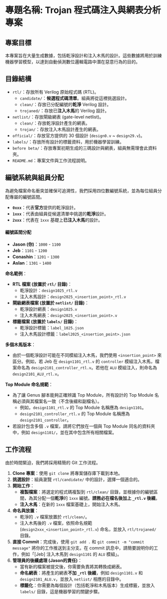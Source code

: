 # 專題名稱: Trojan 程式碼注入與網表分析專案

## 專案目標
本專案旨在大量生成數據，包括乾淨設計和注入木馬的設計。這些數據將用於訓練機器學習模型，以達到自動偵測數位邏輯電路中潛在惡意行為的目的。

## 目錄結構
- `rtl/`：存放所有 Verilog 原始程式碼 (RTL)。
  - `candidate/`：**候選程式碼清單**。組員將從這裡挑選設計。
  - `clean/`：存放已分配編號的**乾淨** Verilog 設計。
  - `trojaned/`：存放已**注入木馬**的 Verilog 設計。
- `netlist/`：存放閘級網表 (gate-level netlist)。
  - `clean/`：存放乾淨設計產生的網表。
  - `trojan/`：存放注入木馬設計產生的網表。
- `official/`：存放官方提供的 30 個設計 (`design0.v` ~ `design29.v`)。
- `labels/`：存放所有設計的標籤資料，用於機器學習訓練。
- `before beta/`：存放專案初期生成的三碼設計與網表，組員無需理會此資料夾。
- `README.md`：專案文件與工作流程說明。

## 編號系統與組員分配
為避免檔案命名衝突並確保可追溯性，我們採用四位數編號系統，並為每位組員分配專屬的編號區間。

- **`0xxx`**：代表**官方**提供的乾淨設計。
- **`1xxx`**：代表由組員從候選清單中挑選的**乾淨**設計。
- **`2xxx`**：代表在 `1xxx` 基礎上**已注入木馬**的設計。

#### 編號區間分配
- **Jason (你)**：`1000` - `1100`
- **Jeb**：`1101` - `1200`
- **Conashin**：`1201` - `1300`
- **Aslan**：`1301` - `1400`

**命名範例**：
- **RTL 檔案 (放置於 `rtl/` 目錄)**：
  - 乾淨設計：`design1025_rtl.v`
  - 注入木馬設計：`design2025_<insertion_point>_rtl.v`
- **閘級網表檔案 (放置於 `netlist/` 目錄)**：
  - 乾淨設計網表：`design1025.v`
  - 注入木馬網表：`design2025_<insertion_point>.v`
- **標籤檔案 (放置於 `labels/` 目錄)**：
  - 乾淨設計標籤：`label_1025.json`
  - 注入木馬設計標籤：`label2025_<insertion_point>.json`

**多個木馬版本**：
- 由於一個乾淨設計可能在不同模組注入木馬，我們使用 `<insertion_point>` 來區分。例如，若 Jeb 在 `design1101_rtl.v` 的 `controller` 模組注入木馬，檔案命名為 `design2101_controller_rtl.v`。若他在 `ALU` 模組注入，則命名為 `design2101_ALU_rtl.v`。

**Top Module 命名規範**：
- 為了讓 Genus 腳本能夠正確辨識 Top Module，所有設計的 Top Module 名稱必須與其檔案名一致（不含後綴和副檔名）。
  - 例如，`design1101_rtl.v` 的 Top Module 名稱應為 `design1101`。
  - `design2101_controller_rtl.v` 的 Top Module 名稱應為 `design2101_controller`。
- 若設計包含多個 `.v` 檔案，請將它們放在一個與 Top Module 同名的資料夾中，例如 `design1101/`，並在其中包含所有相關檔案。

## 工作流程 

由於時間緊迫，我們將採用精簡的 Git 工作流程。

1.  **Clone 專案**：使用 `git clone` 將專案儲存庫下載到本地。
2.  **挑選設計**：組員瀏覽 `rtl/candidate/` 中的設計，選擇一個適合的。
3.  **開始工作**：
    * **複製檔案**：將選定的程式碼複製到 `rtl/clean/` 目錄，並根據你的編號區間，為其分配一個**乾淨**的 `1xxx` 編號。**請務必在檔名後加上 `_rtl.v` 後綴**。
    * **注入木馬**：在新的 `1xxx` 檔案基礎上，開始注入木馬。
4.  **命名與放置**：
    * 乾淨的 `.v` 檔案放置於 `rtl/clean/`。
    * 注入木馬後的 `.v` 檔案，依照命名規範 (`design2xxx_<insertion_point>_rtl.v`) 命名，並放入 `rtl/trojaned/` 目錄。
5.  **直接 Commit**：完成後，使用 `git add .` 和 `git commit -m "commit message"` 將你的工作推送到主分支。在 commit 訊息中，請簡要說明你的工作，例如「[Jeb] 注入木馬到 `design1101` 的 `ALU` 模組」。
6.  **管理員的後續處理 (Jason的責任)**：
    * 當有新的檔案被提交後，你需要負責將其轉換成網表。
    * **命名網表**：將產生的網表**不加 `_rtl` 後綴**，例如 `design1101.v` 和 `design2101_ALU.v`，並放入 `netlist/` 相應的目錄中。
    * **標籤化**：你需要為每個設計（包括乾淨和木馬版本）生成標籤，並放入 `labels/` 目錄，這是機器學習的關鍵步驟。
